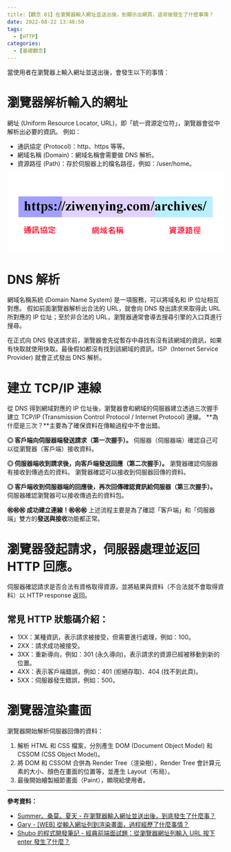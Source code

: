 ```yaml
---
title:【觀念 01】在瀏覽器輸入網址並送出後，到顯示出網頁，這背後發生了什麼事情？
date: 2022-08-22 13:48:50
tags:
  - [HTTP]
categories:
  - [基礎觀念]
---
```


當使用者在瀏覽器上輸入網址並送出後，會發生以下的事情：

# 瀏覽器解析輸入的網址

網址 (Uniform Resource Locator, URL)，即「統一資源定位符」，瀏覽器會從中解析出必要的資訊。
例如：

<!-- more -->

- 通訊協定 (Protocol)：http、https 等等。
- 網域名稱 (Domain)：網域名稱會需要做 DNS 解析。
- 資源路徑 (Path)：存於伺服器上的檔名路徑，例如：/user/home。

![image](https://github.com/ziwenying/ziwenying.github.io/blob/main/2022/08/22/concept-01/URL.png?raw=true)

# DNS 解析

網域名稱系統 (Domain Name System) 是一項服務，可以將域名和 IP 位址相互對應。
假如前面瀏覽器解析出合法的 URL，就會向 DNS 發出請求來取得此 URL 所對應的 IP 位址；至於非合法的 URL，瀏覽器通常會導去搜尋引擎的入口頁進行搜尋。

在正式向 DNS 發送請求前，瀏覽器會先從暫存中尋找有沒有該網域的資訊，如果有快取就使用快取。最後假如都沒有找到該網域的資訊，ISP（Internet Service Provider) 就會正式發出 DNS 解析。

# 建立 TCP/IP 連線

從 DNS 得到網域對應的 IP 位址後，瀏覽器會和網域的伺服器建立透過三次握手建立 TCP/IP (Transmission Control Protocol / Internet Protocol) 連線。
**為什麼是三次？**主要為了確保資料在傳輸過程中不會出錯。

**◎ 客戶端向伺服器端發送請求（第一次握手）。**
伺服器（伺服器端）確認自己可以從瀏覽器（客戶端）接收資料。

**◎ 伺服器端收到請求後，向客戶端發送回應（第二次握手）。**
瀏覽器確認伺服器有接收到傳過去的資料。
瀏覽器確認可以接收到伺服器回傳的資料。

**◎ 客戶端收到伺服器端的回應後，再次回傳確認資訊給伺服器（第三次握手）。**
伺服器確認瀏覽器可以接收傳過去的資料包。

**㊗️㊗️㊗️ 成功建立連線！㊗️㊗️㊗️**
上述流程主要是為了確認「客戶端」和「伺服器端」雙方的**發送與接收**功能都正常。

# 瀏覽器發起請求，伺服器處理並返回 HTTP 回應。

伺服器確認請求是否合法有資格取得資源，並將結果與資料（不合法就不會取得資料）以 HTTP response 返回。

## 常見 HTTP 狀態碼介紹：

- 1XX：某種資訊，表示請求被接受，但需要進行處理，例如：100。
- 2XX：請求成功被接受。
- 3XX：重新導向，例如：301 (永久導向)，表示請求的資源已經被移動到新的位置。
- 4XX：表示客戶端錯誤，例如：401 (拒絕存取)、404 (找不到此頁)。
- 5XX：伺服器發生錯誤，例如：500。

# 瀏覽器渲染畫面

瀏覽器開始解析伺服器回傳的資料：

1. 解析 HTML 和 CSS 檔案，分別產生 DOM (Document Object Model) 和 CSSOM (CSS Object Model)。
2. 將 DOM 和 CSSOM 合併為 Render Tree（渲染樹），Render Tree 會計算元素的大小、顏色在畫面的位置等，並產生 Layout（布局）。
3. 最後開始繪製細節畫面（Paint），顯現給使用者。

---

**參考資料：**

- [Summer。桑莫。夏天 - 在瀏覽器輸入網址並送出後，到底發生了什麼事？](https://cythilya.github.io/2018/11/26/what-happens-when-you-type-an-url-in-the-browser-and-press-enter/#%E4%B8%80%E7%80%8F%E8%A6%BD%E5%99%A8%E7%9A%84%E5%85%A7%E9%83%A8%E9%81%8B%E4%BD%9C%E6%A9%9F%E5%88%B6 "Summer。桑莫。夏天")
- [Gary - [WEB] 從輸入網址列到渲染畫面，過程經歷了什麼事情？](https://ithelp.ithome.com.tw/articles/10228442 "Gary")
- [Shubo 的程式開發筆記 - 經典前端面試題：從瀏覽器網址列輸入 URL 按下 enter 發生了什麼？](https://shubo.io/what-happens-when-you-type-a-url-in-the-browser-and-press-enter/ "Shubo")
